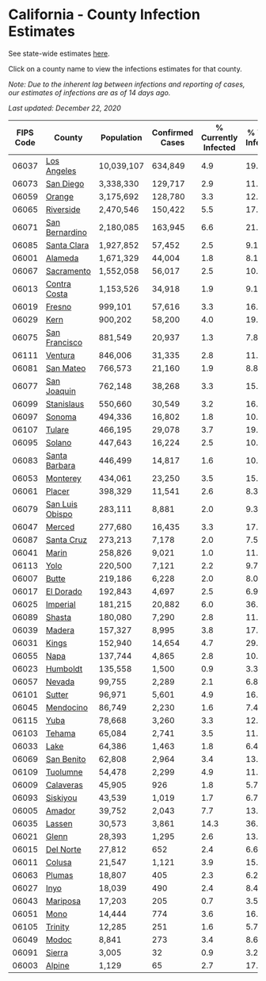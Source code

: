 # California - County Infection Estimates

See state-wide estimates [here](/infections/us-ca).

Click on a county name to view the infections estimates for that county.

*Note: Due to the inherent lag between infections and reporting of cases, our estimates of infections are as of 14 days ago.*

*Last updated: December 22, 2020*

|   FIPS Code |                             County |   Population |   Confirmed Cases |   % Currently Infected |   % Total Infected |
|-------------|------------------------------------|--------------|-------------------|------------------------|--------------------|
|       06037 |         [Los Angeles](los-angeles) |   10,039,107 |           634,849 |                    4.9 |               19.2 |
|       06073 |             [San Diego](san-diego) |    3,338,330 |           129,717 |                    2.9 |               11.4 |
|       06059 |                   [Orange](orange) |    3,175,692 |           128,780 |                    3.3 |               12.0 |
|       06065 |             [Riverside](riverside) |    2,470,546 |           150,422 |                    5.5 |               17.9 |
|       06071 |   [San Bernardino](san-bernardino) |    2,180,085 |           163,945 |                    6.6 |               21.1 |
|       06085 |         [Santa Clara](santa-clara) |    1,927,852 |            57,452 |                    2.5 |                9.1 |
|       06001 |                 [Alameda](alameda) |    1,671,329 |            44,004 |                    1.8 |                8.1 |
|       06067 |           [Sacramento](sacramento) |    1,552,058 |            56,017 |                    2.5 |               10.7 |
|       06013 |       [Contra Costa](contra-costa) |    1,153,526 |            34,918 |                    1.9 |                9.1 |
|       06019 |                   [Fresno](fresno) |      999,101 |            57,616 |                    3.3 |               16.1 |
|       06029 |                       [Kern](kern) |      900,202 |            58,200 |                    4.0 |               19.9 |
|       06075 |     [San Francisco](san-francisco) |      881,549 |            20,937 |                    1.3 |                7.8 |
|       06111 |                 [Ventura](ventura) |      846,006 |            31,335 |                    2.8 |               11.0 |
|       06081 |             [San Mateo](san-mateo) |      766,573 |            21,160 |                    1.9 |                8.8 |
|       06077 |         [San Joaquin](san-joaquin) |      762,148 |            38,268 |                    3.3 |               15.0 |
|       06099 |           [Stanislaus](stanislaus) |      550,660 |            30,549 |                    3.2 |               16.9 |
|       06097 |                   [Sonoma](sonoma) |      494,336 |            16,802 |                    1.8 |               10.0 |
|       06107 |                   [Tulare](tulare) |      466,195 |            29,078 |                    3.7 |               19.3 |
|       06095 |                   [Solano](solano) |      447,643 |            16,224 |                    2.5 |               10.4 |
|       06083 |     [Santa Barbara](santa-barbara) |      446,499 |            14,817 |                    1.6 |               10.8 |
|       06053 |               [Monterey](monterey) |      434,061 |            23,250 |                    3.5 |               15.3 |
|       06061 |                   [Placer](placer) |      398,329 |            11,541 |                    2.6 |                8.3 |
|       06079 | [San Luis Obispo](san-luis-obispo) |      283,111 |             8,881 |                    2.0 |                9.3 |
|       06047 |                   [Merced](merced) |      277,680 |            16,435 |                    3.3 |               17.8 |
|       06087 |           [Santa Cruz](santa-cruz) |      273,213 |             7,178 |                    2.0 |                7.5 |
|       06041 |                     [Marin](marin) |      258,826 |             9,021 |                    1.0 |               11.8 |
|       06113 |                       [Yolo](yolo) |      220,500 |             7,121 |                    2.2 |                9.7 |
|       06007 |                     [Butte](butte) |      219,186 |             6,228 |                    2.0 |                8.0 |
|       06017 |             [El Dorado](el-dorado) |      192,843 |             4,697 |                    2.5 |                6.9 |
|       06025 |               [Imperial](imperial) |      181,215 |            20,882 |                    6.0 |               36.8 |
|       06089 |                   [Shasta](shasta) |      180,080 |             7,290 |                    2.8 |               11.3 |
|       06039 |                   [Madera](madera) |      157,327 |             8,995 |                    3.8 |               17.0 |
|       06031 |                     [Kings](kings) |      152,940 |            14,654 |                    4.7 |               29.0 |
|       06055 |                       [Napa](napa) |      137,744 |             4,865 |                    2.8 |               10.3 |
|       06023 |               [Humboldt](humboldt) |      135,558 |             1,500 |                    0.9 |                3.3 |
|       06057 |                   [Nevada](nevada) |       99,755 |             2,289 |                    2.1 |                6.8 |
|       06101 |                   [Sutter](sutter) |       96,971 |             5,601 |                    4.9 |               16.8 |
|       06045 |             [Mendocino](mendocino) |       86,749 |             2,230 |                    1.6 |                7.4 |
|       06115 |                       [Yuba](yuba) |       78,668 |             3,260 |                    3.3 |               12.2 |
|       06103 |                   [Tehama](tehama) |       65,084 |             2,741 |                    3.5 |               11.6 |
|       06033 |                       [Lake](lake) |       64,386 |             1,463 |                    1.8 |                6.4 |
|       06069 |           [San Benito](san-benito) |       62,808 |             2,964 |                    3.4 |               13.9 |
|       06109 |               [Tuolumne](tuolumne) |       54,478 |             2,299 |                    4.9 |               11.0 |
|       06009 |             [Calaveras](calaveras) |       45,905 |               926 |                    1.8 |                5.7 |
|       06093 |               [Siskiyou](siskiyou) |       43,539 |             1,019 |                    1.7 |                6.7 |
|       06005 |                   [Amador](amador) |       39,752 |             2,043 |                    7.7 |               13.7 |
|       06035 |                   [Lassen](lassen) |       30,573 |             3,861 |                   14.3 |               36.6 |
|       06021 |                     [Glenn](glenn) |       28,393 |             1,295 |                    2.6 |               13.6 |
|       06015 |             [Del Norte](del-norte) |       27,812 |               652 |                    2.4 |                6.6 |
|       06011 |                   [Colusa](colusa) |       21,547 |             1,121 |                    3.9 |               15.4 |
|       06063 |                   [Plumas](plumas) |       18,807 |               405 |                    2.3 |                6.2 |
|       06027 |                       [Inyo](inyo) |       18,039 |               490 |                    2.4 |                8.4 |
|       06043 |               [Mariposa](mariposa) |       17,203 |               205 |                    0.7 |                3.5 |
|       06051 |                       [Mono](mono) |       14,444 |               774 |                    3.6 |               16.5 |
|       06105 |                 [Trinity](trinity) |       12,285 |               251 |                    1.6 |                5.7 |
|       06049 |                     [Modoc](modoc) |        8,841 |               273 |                    3.4 |                8.6 |
|       06091 |                   [Sierra](sierra) |        3,005 |                32 |                    0.9 |                3.2 |
|       06003 |                   [Alpine](alpine) |        1,129 |                65 |                    2.7 |               17.3 |